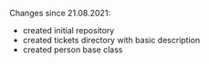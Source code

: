 Changes since 21.08.2021:
* created initial repository
* created tickets directory with basic description
* created person base class
